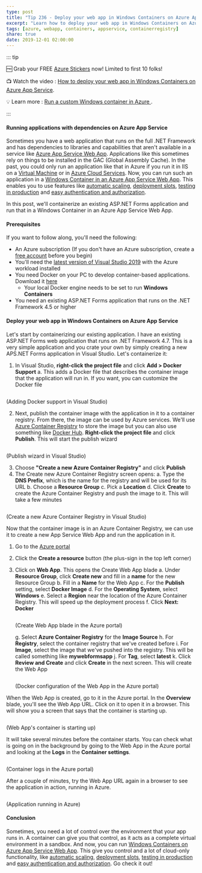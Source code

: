 ```yaml
---
type: post
title: "Tip 236 - Deploy your web app in Windows Containers on Azure App Service"
excerpt: "Learn how to deploy your web app in Windows Containers on Azure App Service"
tags: [azure, webapp, containers, appservice, containerregistry]
share: true
date: 2019-12-01 02:00:00
---
```


::: tip 

:free: Grab your FREE [Azure Stickers](https://get.printfection.com/mbcrump/3960040838) now! Limited to first 10 folks!

:tv: Watch the video : [How to deploy your web app in Windows Containers on Azure App Service](https://www.youtube.com/watch?v=d5omcL6z9dI&list=PLLasX02E8BPCNCK8Thcxu-Y-XcBUbhFWC&index=2?WT.mc_id=youtube-azuredevtips-micrum).

:bulb: Learn more : [Run a custom Windows container in Azure ](https://docs.microsoft.com/azure/app-service/app-service-web-get-started-windows-container?WT.mc_id=docs-azuredevtips-micrum). 

:::

#### Running applications with dependencies on Azure App Service

Sometimes you have a web application that runs on the full .NET Framework and has dependencies to libraries and capabilities that aren't available in a service like [Azure App Service Web App](https://azure.microsoft.com/services/app-service/web/?WT.mc_id=azure-azuredevtips-micrum). Applications like this sometimes rely on things to be installed in the GAC (Global Assembly Cache). In the past, you could only run an application like that in Azure if you run it in IIS on a [Virtual Machine](https://azure.microsoft.com/services/virtual-machines/?WT.mc_id=azure-azuredevtips-micrum) or in [Azure Cloud Services](https://azure.microsoft.com/services/cloud-services/?WT.mc_id=azure-azuredevtips-micrum). Now, you can run such an application in a [Windows Container in an Azure App Service Web App](https://docs.microsoft.com/azure/app-service/app-service-web-get-started-windows-container?WT.mc_id=docs-azuredevtips-micrum). This enables you to use features like [automatic scaling](https://docs.microsoft.com/azure/app-service/manage-scale-up?WT.mc_id=docs-azuredevtips-micrum), [deployment slots](https://docs.microsoft.com/azure/app-service/deploy-staging-slots?WT.mc_id=docs-azuredevtips-micrum), [testing in production](https://www.youtube.com/watch?v=MP8fXgxq6xo) and [easy authentication and authorization](https://docs.microsoft.com/azure/app-service/overview-authentication-authorization?WT.mc_id=docs-azuredevtips-micrum). 

In this post, we'll containerize an existing ASP.NET Forms application and run that in a Windows Container in an Azure App Service Web App.

#### Prerequisites

If you want to follow along, you'll need the following:
* An Azure subscription (If you don't have an Azure subscription, create a [free account](https://azure.microsoft.com/free/?WT.mc_id=azure-azuredevtips-micrum) before you begin)
* You'll need the [latest version of Visual Studio 2019](https://visualstudio.microsoft.com/downloads/?WT.mc_id=microsoft-azuredevtips-micrum) with the Azure workload installed
* You need Docker on your PC to develop container-based applications. Download it [here](https://store.docker.com/editions/community/docker-ce-desktop-windows)
  * Your local Docker engine needs to be set to run **Windows Containers**
* You need an existing ASP.NET Forms application that runs on the .NET Framework 4.5 or higher

#### Deploy your web app in Windows Containers on Azure App Service

Let's start by containerizing our existing application. I have an existing ASP.NET Forms web application that runs on .NET Framework 4.7.
This is a very simple application and you crate your own by simply creating a new APS.NET Forms application in Visual Studio. Let's containerize it:

1. In Visual Studio, **right-click the project file** and click **Add > Docker Support**
   a. This adds a Docker file that describes the container image that the application will run in. If you want, you can customize the Docker file

<img :src="$withBase('/files/35adddockersupport.png')">

(Adding Docker support in Visual Studio)

2. Next, publish the container image with the application in it to a container registry. From there, the image can be used by Azure services. We'll use [Azure Container Registry](https://azure.microsoft.com/services/container-registry/?WT.mc_id=azure-azuredevtips-micrum) to store the image but you can also use something like [Docker Hub](https://hub.docker.com/). **Right-click the project file** and click **Publish**. This will start the publish wizard

<img :src="$withBase('/files/35publishtoregistry1.png')">

(Publish wizard in Visual Studio)

3. Choose **"Create a new Azure Container Registry"** and click **Publish**
4. The Create new Azure Container Registry screen opens:
   a. Type the **DNS Prefix**, which is the name for the registry and will be used for its URL
   b. Choose a **Resource Group**
   c. Pick a **Location**
   d. Click **Create** to create the Azure Container Registry and push the image to it. This will take a few minutes

<img :src="$withBase('/files/35publishtoregistry2.png')">

(Create a new Azure Container Registry in Visual Studio)

Now that the container image is in an Azure Container Registry, we can use it to create a new App Service Web App and run the application in it.

1. Go to the [Azure portal](https://portal.azure.com/?WT.mc_id=azure-azuredevtips-micrum)
2. Click the **Create a resource** button (the plus-sign in the top left corner)
3. Click on **Web App**. This opens the Create Web App blade
   a. Under **Resource Group**, click **Create new** and fill in a **name** for the new Resource Group
   b. Fill in a **Name** for the Web App
   c. For the **Publish** setting, select **Docker Image**
   d. For the **Operating System**, select **Windows**
   e. Select a **Region** near the location of the Azure Container Registry. This will speed up the deployment process
   f. Click **Next: Docker**

   <img :src="$withBase('/files/35createwebapp.png')">

   (Create Web App blade in the Azure portal)

    g. Select **Azure Container Registry** for the **Image Source**
    h. For **Registry**, select the container registry that we've created before 
    i. For **Image**, select the image that we've pushed into the registry. This will be called something like **mywebformsapp**
    j. For **Tag**, select **latest**
    k. Click **Review and Create** and click **Create** in the next screen. This will create the Web App

    <img :src="$withBase('/files/35createwebapp2.png')">

   (Docker configuration of the Web App in the Azure portal)

When the Web App is created, go to it in the Azure portal. In the **Overview** blade, you'll see the Web App URL. Click on it to open it in a browser. This will show you a screen that says that the container is starting up.

<img :src="$withBase('/files/35resultwaiting.png')">

(Web App's container is starting up)

It will take several minutes before the container starts. You can check what is going on in the background by going to the Web App in the Azure portal and looking at the **Logs** in the **Container settings**.

<img :src="$withBase('/files/35containerlogs.png')">

(Container logs in the Azure portal)

After a couple of minutes, try the Web App URL again in a browser to see the application in action, running in Azure. 

<img :src="$withBase('/files/35result.png')">

(Application running in Azure)

#### Conclusion

Sometimes, you need a lot of control over the environment that your app runs in. A container can give you that control, as it acts as a complete virtual environment in a sandbox. And now, you can run [Windows Containers on Azure App Service Web App](https://docs.microsoft.com/azure/app-service/app-service-web-get-started-windows-container?WT.mc_id=docs-azuredevtips-micrum). This give you control and a lot of cloud-only functionality, like [automatic scaling](https://docs.microsoft.com/azure/app-service/manage-scale-up?WT.mc_id=docs-azuredevtips-micrum), [deployment slots](https://docs.microsoft.com/azure/app-service/deploy-staging-slots?WT.mc_id=docs-azuredevtips-micrum), [testing in production](https://www.youtube.com/watch?v=MP8fXgxq6xo) and [easy authentication and authorization](https://docs.microsoft.com/azure/app-service/overview-authentication-authorization?WT.mc_id=docs-azuredevtips-micrum). Go check it out!